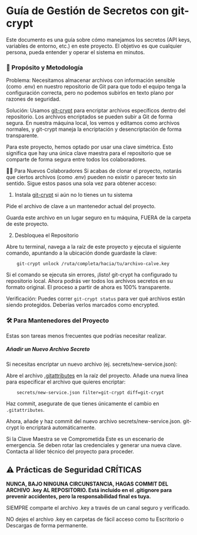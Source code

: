 # Guía de Gestión de Secretos con git-crypt

Este documento es una guía sobre cómo manejamos los secretos (API keys, variables de entorno, etc.) en este proyecto. El objetivo es que cualquier persona, pueda entender y operar el sistema en minutos.

### 📜 Propósito y Metodología

Problema: Necesitamos almacenar archivos con información sensible (como .env) en nuestro repositorio de Git para que todo el equipo tenga la configuración correcta, pero no podemos subirlos en texto plano por razones de seguridad.

Solución: Usamos [git-crypt](https://github.com/AGWA/git-crypt) para encriptar archivos específicos dentro del repositorio. Los archivos encriptados se pueden subir a Git de forma segura. En nuestra máquina local, los vemos y editamos como archivos normales, y git-crypt maneja la encriptación y desencriptación de forma transparente.

Para este proyecto, hemos optado por usar una clave simétrica. Esto significa que hay una única clave maestra para el repositorio que se comparte de forma segura entre todos los colaboradores.

👨‍💻 Para Nuevos Colaboradores
Si acabas de clonar el proyecto, notarás que ciertos archivos (como .env) pueden no existir o parecer texto sin sentido. Sigue estos pasos una sola vez para obtener acceso:

1. Instala [git-crypt](https://github.com/AGWA/git-crypt/blob/master/INSTALL.md) si aún no lo tienes un tu sistema

Pide el archivo de clave a un mantenedor actual del proyecto.

Guarda este archivo en un lugar seguro en tu máquina, FUERA de la carpeta de este proyecto.

2. Desbloquea el Repositorio

Abre tu terminal, navega a la raíz de este proyecto y ejecuta el siguiente comando, apuntando a la ubicación donde guardaste la clave:

```
    git-crypt unlock /ruta/completa/hacia/tu/archivo-calve.key
```

Si el comando se ejecuta sin errores, ¡listo! git-crypt ha configurado tu repositorio local. Ahora podrás ver todos los archivos secretos en su formato original. El proceso a partir de ahora es 100% transparente.

Verificación:
Puedes correr `git-crypt status` para ver qué archivos están siendo protegidos. Deberías verlos marcados como encrypted.

### 🛠️ Para Mantenedores del Proyecto

Estas son tareas menos frecuentes que podrías necesitar realizar.

##### Añadir un Nuevo Archivo Secreto

Si necesitas encriptar un nuevo archivo (ej. secrets/new-service.json):

Abre el archivo [.gitattributes](/.gitattributes) en la raíz del proyecto.
Añade una nueva línea para especificar el archivo que quieres encriptar:

```
    secrets/new-service.json filter=git-crypt diff=git-crypt
```

Haz commit, asegurate de que tienes únicamente el cambio en `.gitattributes`.

Ahora, añade y haz commit del nuevo archivo secrets/new-service.json. git-crypt lo encriptará automáticamente.

Si la Clave Maestra se ve Comprometida
Este es un escenario de emergencia. Se deben rotar las credenciales y generar una nueva clave. Contacta al líder técnico del proyecto para proceder.

## ⚠️ Prácticas de Seguridad CRÍTICAS

**NUNCA, BAJO NINGUNA CIRCUNSTANCIA, HAGAS COMMIT DEL ARCHIVO .key AL REPOSITORIO. Está incluido en el .gitignore para prevenir accidentes, pero la responsabilidad final es tuya.**

SIEMPRE comparte el archivo .key a través de un canal seguro y verificado.

NO dejes el archivo .key en carpetas de fácil acceso como tu Escritorio o Descargas de forma permanente.
